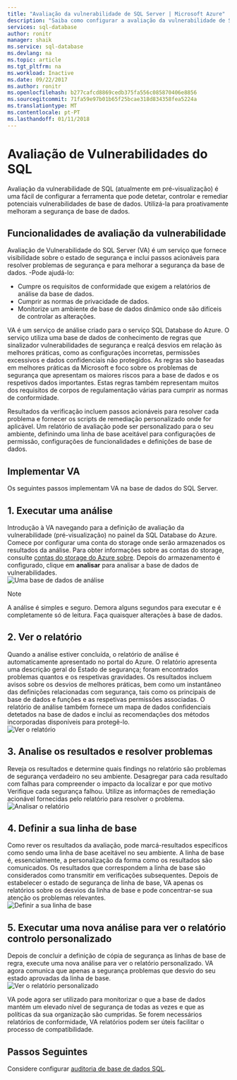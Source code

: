 ```yaml
---
title: "Avaliação da vulnerabilidade de SQL Server | Microsoft Azure"
description: "Saiba como configurar a avaliação da vulnerabilidade de SQL na base de dados do SQL Server."
services: sql-database
author: ronitr
manager: shaik
ms.service: sql-database
ms.devlang: na
ms.topic: article
ms.tgt_pltfrm: na
ms.workload: Inactive
ms.date: 09/22/2017
ms.author: ronitr
ms.openlocfilehash: b277cafcd8869cedb375fa556c085870406e8856
ms.sourcegitcommit: 71fa59e97b01b65f25bcae318d834358fea5224a
ms.translationtype: MT
ms.contentlocale: pt-PT
ms.lasthandoff: 01/11/2018
---
```

# <a name="sql-vulnerability-assessment"></a>Avaliação de Vulnerabilidades do SQL

Avaliação da vulnerabilidade de SQL (atualmente em pré-visualização) é uma fácil de configurar a ferramenta que pode detetar, controlar e remediar potenciais vulnerabilidades de base de dados. Utilizá-la para proativamente melhoram a segurança de base de dados.  

## <a name="vulnerability-assessment-features"></a>Funcionalidades de avaliação da vulnerabilidade  
Avaliação de Vulnerabilidade do SQL Server (VA) é um serviço que fornece visibilidade sobre o estado de segurança e inclui passos acionáveis para resolver problemas de segurança e para melhorar a segurança da base de dados. -Pode ajudá-lo:  
- Cumpre os requisitos de conformidade que exigem a relatórios de análise da base de dados.  
- Cumprir as normas de privacidade de dados.  
- Monitorize um ambiente de base de dados dinâmico onde são difíceis de controlar as alterações.  

VA é um serviço de análise criado para o serviço SQL Database do Azure. O serviço utiliza uma base de dados de conhecimento de regras que sinalizador vulnerabilidades de segurança e realçá desvios em relação às melhores práticas, como as configurações incorretas, permissões excessivos e dados confidenciais não protegidos. As regras são baseadas em melhores práticas da Microsoft e foco sobre os problemas de segurança que apresentam os maiores riscos para a base de dados e os respetivos dados importantes. Estas regras também representam muitos dos requisitos de corpos de regulamentação várias para cumprir as normas de conformidade.  

Resultados da verificação incluem passos acionáveis para resolver cada problema e fornecer os scripts de remediação personalizado onde for aplicável. Um relatório de avaliação pode ser personalizado para o seu ambiente, definindo uma linha de base aceitável para configurações de permissão, configurações de funcionalidades e definições de base de dados.   

## <a name="implementing-va"></a>Implementar VA  
Os seguintes passos implementam VA na base de dados do SQL Server.  

## <a name="1-run-a-scan"></a>1. Executar uma análise  
Introdução à VA navegando para a definição de avaliação da vulnerabilidade (pré-visualização) no painel da SQL Database do Azure. Comece por configurar uma conta do storage onde serão armazenados os resultados da análise. Para obter informações sobre as contas do storage, consulte [contas do storage do Azure sobre](../storage/common/storage-create-storage-account.md). Depois do armazenamento é configurado, clique em **analisar** para analisar a base de dados de vulnerabilidades.  
![Uma base de dados de análise](./media/sql-vulnerability-assessment/pp_va_initialize.png)  
  > [!NOTE]   
  > A análise é simples e seguro. Demora alguns segundos para executar e é completamente só de leitura. Faça quaisquer alterações à base de dados.  

## <a name="2-view-the-report"></a>2. Ver o relatório  
Quando a análise estiver concluída, o relatório de análise é automaticamente apresentado no portal do Azure. O relatório apresenta uma descrição geral do Estado de segurança; foram encontrados problemas quantos e os respetivas gravidades. Os resultados incluem avisos sobre os desvios de melhores práticas, bem como um instantâneo das definições relacionadas com segurança, tais como os principais de base de dados e funções e as respetivas permissões associadas. O relatório de análise também fornece um mapa de dados confidenciais detetados na base de dados e inclui as recomendações dos métodos incorporadas disponíveis para protegê-lo.  
![Ver o relatório](./media/sql-vulnerability-assessment/pp_main_getstarted.png)  

## <a name="3-analyze-the-results-and-resolve-issues"></a>3. Analise os resultados e resolver problemas  
Reveja os resultados e determine quais findings no relatório são problemas de segurança verdadeiro no seu ambiente. Desagregar para cada resultado com falhas para compreender o impacto da localizar e por que motivo Verifique cada segurança falhou. Utilize as informações de remediação acionável fornecidas pelo relatório para resolver o problema.  
![Analisar o relatório](./media/sql-vulnerability-assessment/pp_fail_rule_show_remediation.png)    

## <a name="4-set-your-baseline"></a>4. Definir a sua linha de base  
Como rever os resultados da avaliação, pode marcá-resultados específicos como sendo uma linha de base aceitável no seu ambiente. A linha de base é, essencialmente, a personalização da forma como os resultados são comunicados. Os resultados que correspondem a linha de base são considerados como transmitir em verificações subsequentes. Depois de estabelecer o estado de segurança de linha de base, VA apenas os relatórios sobre os desvios da linha de base e pode concentrar-se sua atenção os problemas relevantes.  
![Definir a sua linha de base](./media/sql-vulnerability-assessment/pp_fail_rule_show_baseline.png)  

## <a name="5-run-a-new-scan-to-see-your-customized-tracking-report"></a>5. Executar uma nova análise para ver o relatório controlo personalizado  
Depois de concluir a definição de cópia de segurança as linhas de base de regra, execute uma nova análise para ver o relatório personalizado. VA agora comunica que apenas a segurança problemas que desvio do seu estado aprovadas da linha de base.  
![Ver o relatório personalizado](./media/sql-vulnerability-assessment/pp_pass_main_with_baselines.png)  

VA pode agora ser utilizado para monitorizar o que a base de dados mantém um elevado nível de segurança de todas as vezes e que as políticas da sua organização são cumpridas. Se forem necessários relatórios de conformidade, VA relatórios podem ser úteis facilitar o processo de compatibilidade.  

## <a name="next-steps"></a>Passos Seguintes  

Considere configurar [auditoria de base de dados SQL](sql-database-auditing.md).  
